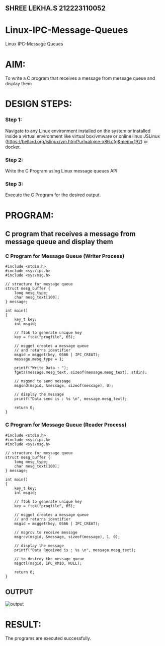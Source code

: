 ## SHREE LEKHA.S 212223110052
# Linux-IPC-Message-Queues
Linux IPC-Message Queues

# AIM:
To write a C program that receives a message from message queue and display them

# DESIGN STEPS:

### Step 1:

Navigate to any Linux environment installed on the system or installed inside a virtual environment like virtual box/vmware or online linux JSLinux (https://bellard.org/jslinux/vm.html?url=alpine-x86.cfg&mem=192) or docker.

### Step 2:

Write the C Program using Linux message queues API 

### Step 3:

Execute the C Program for the desired output. 

# PROGRAM:


## C program that receives a message from message queue and display them
### C Program for Message Queue (Writer Process) 
```
#include <stdio.h> 
#include <sys/ipc.h> 
#include <sys/msg.h> 

// structure for message queue 
struct mesg_buffer { 
    long mesg_type; 
    char mesg_text[100]; 
} message; 

int main() 
{ 
    key_t key; 
    int msgid; 

    // ftok to generate unique key 
    key = ftok("progfile", 65); 

    // msgget creates a message queue 
    // and returns identifier 
    msgid = msgget(key, 0666 | IPC_CREAT); 
    message.mesg_type = 1; 

    printf("Write Data : "); 
    fgets(message.mesg_text, sizeof(message.mesg_text), stdin); 

    // msgsnd to send message 
    msgsnd(msgid, &message, sizeof(message), 0); 

    // display the message 
    printf("Data send is : %s \n", message.mesg_text); 

    return 0; 
} 

```
### C Program for Message Queue (Reader Process)
```
#include <stdio.h> 
#include <sys/ipc.h> 
#include <sys/msg.h> 

// structure for message queue 
struct mesg_buffer { 
    long mesg_type; 
    char mesg_text[100]; 
} message; 

int main() 
{ 
    key_t key; 
    int msgid; 

    // ftok to generate unique key 
    key = ftok("progfile", 65); 

    // msgget creates a message queue 
    // and returns identifier 
    msgid = msgget(key, 0666 | IPC_CREAT); 

    // msgrcv to receive message 
    msgrcv(msgid, &message, sizeof(message), 1, 0); 

    // display the message 
    printf("Data Received is : %s \n", message.mesg_text); 

    // to destroy the message queue 
    msgctl(msgid, IPC_RMID, NULL); 

    return 0; 
}

```
## OUTPUT

![output](https://github.com/user-attachments/assets/3afb260f-3eb1-4637-8015-2aa004285cf5)



# RESULT:
The programs are executed successfully.
